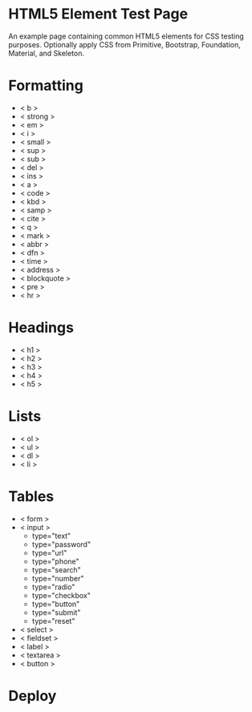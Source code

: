 # HTML5 Element Test Page

An example page containing common HTML5 elements for CSS testing purposes. Optionally apply CSS from Primitive, Bootstrap, Foundation, Material, and Skeleton.

# Formatting

* < b >
* < strong >
* < em >
* < i >
* < small >
* < sup >
* < sub >
* < del >
* < ins >
* < a >
* < code >
* < kbd >
* < samp >
* < cite >
* < q >
* < mark >
* < abbr >
* < dfn >
* < time >
* < address >
* < blockquote >
* < pre >
* < hr >

# Headings

* < h1 >
* < h2 >
* < h3 >
* < h4 >
* < h5 >

# Lists

* < ol >
* < ul >
* < dl >
* < li >

# Tables

* < form >
* < input >
  - type="text"
  - type="password"
  - type="url"
  - type="phone"
  - type="search"
  - type="number"
  - type="radio"
  - type="checkbox"
  - type="button"
  - type="submit"
  - type="reset"
* < select >
* < fieldset >
* < label >
* < textarea >
* < button >

# Deploy
